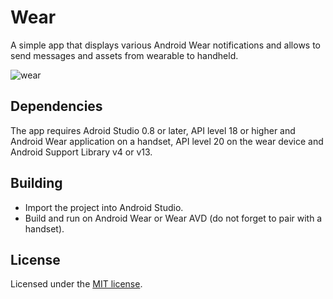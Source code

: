 # Wear

A simple app that displays various Android Wear notifications and allows
to send messages and assets from wearable to handheld.

![wear](wear.gif)

## Dependencies

The app requires Adroid Studio 0.8 or later, API level 18 or higher and
Android Wear application on a handset, API level 20 on the wear device
and Android Support Library v4 or v13.

## Building

* Import the project into Android Studio.
* Build and run on Android Wear or Wear AVD (do not forget to pair with
a handset).

## License

Licensed under the [MIT license](LICENSE).

